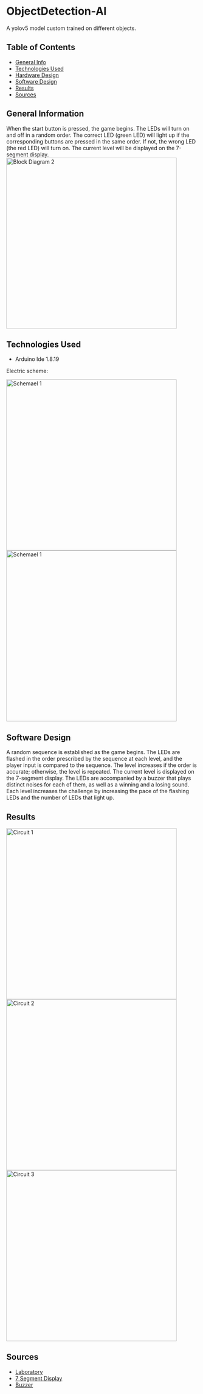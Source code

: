 # ObjectDetection-AI
A yolov5 model custom trained on different objects.

## Table of Contents
* [General Info](#general-information)
* [Technologies Used](#technologies-used)
* [Hardware Design](#hardware-design)
* [Software Design](#software-design)
* [Results](#results)
* [Sources](#sources)


## General Information
When the start button is pressed, the game begins. The LEDs will turn on and off in a random order. The correct LED (green LED) will light up if the corresponding buttons are pressed in the same order. If not, the wrong LED (the red LED) will turn on. The current level will be displayed on the 7-segment display.
<img width="448" alt="Block Diagram 2" src="https://user-images.githubusercontent.com/65070564/227248125-5a774d1b-057e-4e05-8f01-56941fee08b3.png">


## Technologies Used
- Arduino Ide 1.8.19

Electric scheme:

<img width="448" alt="Schemael 1" src="https://user-images.githubusercontent.com/65070564/227247850-60f3c739-8a14-4bff-897a-72385bf1f278.jpg">
<img width="448" alt="Schemael 1" src="https://user-images.githubusercontent.com/65070564/227247874-490c1b3a-dd50-4ad5-a613-3c31ffeb082b.jpg">

## Software Design
A random sequence is established as the game begins. The LEDs are flashed in the order prescribed by the sequence at each level, and the player input is compared to the sequence. The level increases if the order is accurate; otherwise, the level is repeated. The current level is displayed on the 7-segment display. The LEDs are accompanied by a buzzer that plays distinct noises for each of them, as well as a winning and a losing sound. Each level increases the challenge by increasing the pace of the flashing LEDs and the number of LEDs that light up.

## Results
<img width="448" alt="Circuit 1" src="https://user-images.githubusercontent.com/65070564/227247091-148da2c3-b49f-486d-9649-a59965017f3d.jpg">
<img width="448" alt="Circuit 2" src="https://user-images.githubusercontent.com/65070564/227247109-8eaf291a-c458-468c-a56b-a16fb6ce75f1.jpg">
<img width="448" alt="Circuit 3" src="https://user-images.githubusercontent.com/65070564/227247126-6c2c3ee4-4437-4733-acf6-38fb597f360a.jpg">

## Sources
- [Laboratory](https://ocw.cs.pub.ro/courses/pm/lab/lab1-2022)
- [7 Segment Display](https://create.arduino.cc/projecthub/aboda243/get-started-with-seven-segment-c73200)
- [Buzzer](https://create.arduino.cc/projecthub/SURYATEJA/use-a-buzzer-module-piezo-speaker-using-arduino-uno-89df45)
